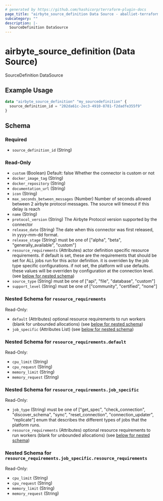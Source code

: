 ```yaml
---
# generated by https://github.com/hashicorp/terraform-plugin-docs
page_title: "airbyte_source_definition Data Source - aballiet-terraform-provider-airbyte-oss"
subcategory: ""
description: |-
  SourceDefinition DataSource
---
```


# airbyte_source_definition (Data Source)

SourceDefinition DataSource

## Example Usage

```terraform
data "airbyte_source_definition" "my_sourcedefinition" {
  source_definition_id = "202da61c-2ec3-4910-8781-f2dadfe355f9"
}
```

<!-- schema generated by tfplugindocs -->
## Schema

### Required

- `source_definition_id` (String)

### Read-Only

- `custom` (Boolean) Default: false
Whether the connector is custom or not
- `docker_image_tag` (String)
- `docker_repository` (String)
- `documentation_url` (String)
- `icon` (String)
- `max_seconds_between_messages` (Number) Number of seconds allowed between 2 airbyte protocol messages. The source will timeout if this delay is reach
- `name` (String)
- `protocol_version` (String) The Airbyte Protocol version supported by the connector
- `release_date` (String) The date when this connector was first released, in yyyy-mm-dd format.
- `release_stage` (String) must be one of ["alpha", "beta", "generally_available", "custom"]
- `resource_requirements` (Attributes) actor definition specific resource requirements. if default is set, these are the requirements that should be set for ALL jobs run for this actor definition. it is overriden by the job type specific configurations. if not set, the platform will use defaults. these values will be overriden by configuration at the connection level. (see [below for nested schema](#nestedatt--resource_requirements))
- `source_type` (String) must be one of ["api", "file", "database", "custom"]
- `support_level` (String) must be one of ["community", "certified", "none"]

<a id="nestedatt--resource_requirements"></a>
### Nested Schema for `resource_requirements`

Read-Only:

- `default` (Attributes) optional resource requirements to run workers (blank for unbounded allocations) (see [below for nested schema](#nestedatt--resource_requirements--default))
- `job_specific` (Attributes List) (see [below for nested schema](#nestedatt--resource_requirements--job_specific))

<a id="nestedatt--resource_requirements--default"></a>
### Nested Schema for `resource_requirements.default`

Read-Only:

- `cpu_limit` (String)
- `cpu_request` (String)
- `memory_limit` (String)
- `memory_request` (String)


<a id="nestedatt--resource_requirements--job_specific"></a>
### Nested Schema for `resource_requirements.job_specific`

Read-Only:

- `job_type` (String) must be one of ["get_spec", "check_connection", "discover_schema", "sync", "reset_connection", "connection_updater", "replicate"]
enum that describes the different types of jobs that the platform runs.
- `resource_requirements` (Attributes) optional resource requirements to run workers (blank for unbounded allocations) (see [below for nested schema](#nestedatt--resource_requirements--job_specific--resource_requirements))

<a id="nestedatt--resource_requirements--job_specific--resource_requirements"></a>
### Nested Schema for `resource_requirements.job_specific.resource_requirements`

Read-Only:

- `cpu_limit` (String)
- `cpu_request` (String)
- `memory_limit` (String)
- `memory_request` (String)


